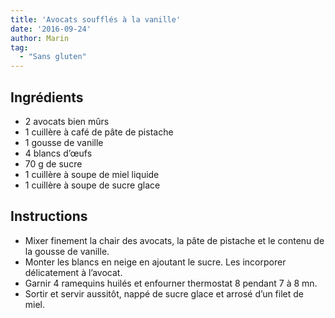 ```yaml
---
title: 'Avocats soufflés à la vanille'
date: '2016-09-24'
author: Marin
tag: 
  - "Sans gluten"
---
```

## Ingrédients
- 2 avocats bien mûrs
- 1 cuillère à café de pâte de pistache
- 1 gousse de vanille
- 4 blancs d’œufs
- 70 g de sucre
- 1 cuillère à soupe de miel liquide
- 1 cuillère à soupe de sucre glace

## Instructions
- Mixer finement la chair des avocats, la pâte de pistache et le contenu de la gousse de vanille.
- Monter les blancs en neige en ajoutant le sucre. Les incorporer délicatement à l’avocat.
- Garnir 4 ramequins huilés et enfourner thermostat 8 pendant 7 à 8 mn.
- Sortir et servir aussitôt, nappé de sucre glace et arrosé d’un filet de miel.

